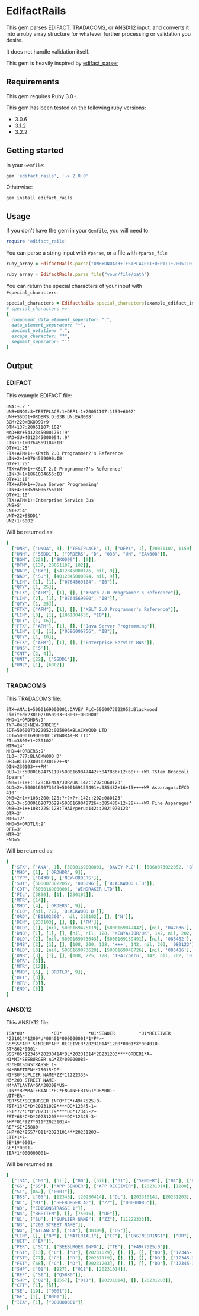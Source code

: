 # EdifactRails

This gem parses EDIFACT, TRADACOMS, or ANSIX12 input, and converts it into a ruby array structure for whatever further processing or validation you desire.

It does not handle validation itself.

This gem is heavily inspired by [edifact_parser](https://github.com/pvdvreede/edifact_parser)

## Requirements

This gem requires Ruby 3.0+.

This gem has been tested on the following ruby versions:
* 3.0.6
* 3.1.2
* 3.2.2

## Getting started

In your `Gemfile`:

```ruby
gem 'edifact_rails', '~> 2.0.0'
```

Otherwise:

```
gem install edifact_rails
```

## Usage

If you don't have the gem in your `Gemfile`, you will need to:

```ruby
require 'edifact_rails'
```

You can parse a string input with `#parse`, or a file with `#parse_file`

```ruby
ruby_array = EdifactRails.parse("UNB+UNOA:3+TESTPLACE:1+DEP1:1+20051107:1159+6002'")
```

```ruby
ruby_array = EdifactRails.parse_file("your/file/path")
```

You can return the special characters of your input with `#special_characters`.
```ruby
special_characters = EdifactRails.special_characters(example_edifact_input)
# special_characters =>
{
  component_data_element_seperator: ":",
  data_element_seperator: "+",
  decimal_notation: ".",
  escape_character: "?",
  segment_seperator: "'"
}
```

## Output

### EDIFACT

This example EDIFACT file:

```
UNA:+.? '
UNB+UNOA:3+TESTPLACE:1+DEP1:1+20051107:1159+6002'
UNH+SSDD1+ORDERS:D:03B:UN:EAN008'
BGM+220+BKOD99+9'
DTM+137:20051107:102'
NAD+BY+5412345000176::9'
NAD+SU+4012345000094::9'
LIN+1+1+0764569104:IB'
QTY+1:25'
FTX+AFM+1++XPath 2.0 Programmer?'s Reference'
LIN+2+1+0764569090:IB'
QTY+1:25'
FTX+AFM+1++XSLT 2.0 Programmer?'s Reference'
LIN+3+1+1861004656:IB'
QTY+1:16'
FTX+AFM+1++Java Server Programming'
LIN+4+1+0596006756:IB'
QTY+1:10'
FTX+AFM+1++Enterprise Service Bus'
UNS+S'
CNT+2:4'
UNT+22+SSDD1'
UNZ+1+6002'
```

Will be returned as:

```ruby
[
  ["UNB", ["UNOA", 3], ["TESTPLACE", 1], ["DEP1", 1], [20051107, 1159], [6002]],
  ["UNH", ["SSDD1"], ["ORDERS", "D", "03B", "UN", "EAN008"]],
  ["BGM", [220], ["BKOD99"], [9]],
  ["DTM", [137, 20051107, 102]],
  ["NAD", ["BY"], [5412345000176, nil, 9]],
  ["NAD", ["SU"], [4012345000094, nil, 9]],
  ["LIN", [1], [1], ["0764569104", "IB"]],
  ["QTY", [1, 25]],
  ["FTX", ["AFM"], [1], [], ["XPath 2.0 Programmer's Reference"]],
  ["LIN", [2], [1], ["0764569090", "IB"]],
  ["QTY", [1, 25]],
  ["FTX", ["AFM"], [1], [], ["XSLT 2.0 Programmer's Reference"]],
  ["LIN", [3], [1], [1861004656, "IB"]],
  ["QTY", [1, 16]],
  ["FTX", ["AFM"], [1], [], ["Java Server Programming"]],
  ["LIN", [4], [1], ["0596006756", "IB"]],
  ["QTY", [1, 10]],
  ["FTX", ["AFM"], [1], [], ["Enterprise Service Bus"]],
  ["UNS", ["S"]],
  ["CNT", [2, 4]],
  ["UNT", [22], ["SSDD1"]],
  ["UNZ", [1], [6002]]
]
```

### TRADACOMS

This TRADACOMS file:

```
STX=ANA:1+5000169000001:DAVEY PLC+5060073022052:Blackwood Limited+230102:050903+3800++ORDHDR'
MHD=1+ORDHDR:9'
TYP=0430+NEW-ORDERS'
SDT=5060073022052:005096+BLACKWOOD LTD'
CDT=5000169000001:WINDRAKER LTD'
FIL=3800+1+230102'
MTR=14'
MHD=4+ORDERS:9'
CLO=:777:BLACKWOOD D'
ORD=B1102300::230102++N'
DIN=230103+++PM'
OLD=1+:5000169475119+5000169847442+:047836+12+68++++WR TStem Broccoli Spears'
DNB=1+1++::128:KENYA/JOR/UK:142::202:060123'
OLD=2+:5000169073643+5000169159491+:085482+16+15++++WR Asparagus:IFCO 410'
DNB=2+1++108:200:128:?+?+?+:142::202:080123'
OLD=3+:5000169073629+5000169048726+:085486+12+28++++WR Fine Asparagus'
DNB=3+1++108:225:128:THAI/peru:142::202:070123'
OTR=3'
MTR=12'
MHD=5+ORDTLR:9'
OFT=3'
MTR=3'
END=5
```

Will be returned as:

```ruby
[
  ['STX', ['ANA', 1], [5000169000001, 'DAVEY PLC'], [5060073022052, 'Blackwood Limited'], [230102, '050903'], [3800], [], ['ORDHDR']],
  ['MHD', [1], ['ORDHDR', 9]],
  ['TYP', ['0430'], ['NEW-ORDERS']],
  ['SDT', [5060073022052, '005096'], ['BLACKWOOD LTD']],
  ['CDT', [5000169000001, 'WINDRAKER LTD']],
  ['FIL', [3800], [1], [230102]],
  ['MTR', [14]],
  ['MHD', [4], ['ORDERS', 9]],
  ['CLO', [nil, 777, 'BLACKWOOD D']],
  ['ORD', ['B1102300', nil, 230102], [], ['N']],
  ['DIN', [230103], [], [], ['PM']],
  ['OLD', [1], [nil, 5000169475119], [5000169847442], [nil, '047836'], [12], [68], [], [], [], ['WR TStem Broccoli Spears']],
  ['DNB', [1], [1], [], [nil, nil, 128, 'KENYA/JOR/UK', 142, nil, 202, '060123']],
  ['OLD', [2], [nil, 5000169073643], [5000169159491], [nil, '085482'], [16], [15], [], [], [], ['WR Asparagus', 'IFCO 410']],
  ['DNB', [2], [1], [], [108, 200, 128, '+++', 142, nil, 202, '080123']],
  ['OLD', [3], [nil, 5000169073629], [5000169048726], [nil, '085486'], [12], [28], [], [], [], ['WR Fine Asparagus']],
  ['DNB', [3], [1], [], [108, 225, 128, 'THAI/peru', 142, nil, 202, '070123']],
  ['OTR', [3]],
  ['MTR', [12]],
  ['MHD', [5], ['ORDTLR', 9]],
  ['OFT', [3]],
  ['MTR', [3]],
  ['END', [5]]
]
```

### ANSIX12

This ANSIX12 file:

```
ISA*00*          *00*          *01*SENDER         *01*RECEIVER       *231014*1200*U*00401*000000001*1*P*>~
GS*SS*APP SENDER*APP RECEIVER*20231014*1200*0001*X*004010~
ST*862*0001~
BSS*05*12345*20230414*DL*20231014*20231203****ORDER1*A~
N1*MI*SEEBURGER AG*ZZ*00000085~
N3*EDISONSTRASSE 1~
N4*BRETTEN**75015*DE~
N1*SU*SUPLIER NAME*ZZ*11222333~
N3*203 STREET NAME~
N4*ATLANTA*GA*30309*US~
LIN**BP*MATERIAL1*EC*ENGINEERING1*DR*001~
UIT*EA~
PER*SC*SEEBURGER INFO*TE*+49(7525)0~
FST*13*C*D*20231029****DO*12345-1~
FST*77*C*D*20231119****DO*12345-2~
FST*68*C*D*20231203****DO*12345-3~
SHP*01*927*011*20231014~
REF*SI*Q5880~
SHP*02*8557*011*20231014**20231203~
CTT*1*5~
SE*19*0001~
GE*1*0001~
IEA*1*000000001~
```

Will be returned as:

```ruby
[
  ["ISA", ["00"], [nil], ["00"], [nil], ["01"], ["SENDER"], ["01"], ["RECEIVER"], [231014], [1200], ["U"], ["00401"], ["000000001"], [1], ["P"], []],
  ["GS", ["SS"], ["APP SENDER"], ["APP RECEIVER"], [20231014], [1200], ["0001"], ["X"], ["004010"]],
  ["ST", [862], ["0001"]],
  ["BSS", ["05"], [12345], [20230414], ["DL"], [20231014], [20231203], [], [], [], ["ORDER1"], ["A"]],
  ["N1", ["MI"], ["SEEBURGER AG"], ["ZZ"], ["00000085"]],
  ["N3", ["EDISONSTRASSE 1"]],
  ["N4", ["BRETTEN"], [], [75015], ["DE"]],
  ["N1", ["SU"], ["SUPLIER NAME"], ["ZZ"], [11222333]],
  ["N3", ["203 STREET NAME"]],
  ["N4", ["ATLANTA"], ["GA"], [30309], ["US"]],
  ["LIN", [], ["BP"], ["MATERIAL1"], ["EC"], ["ENGINEERING1"], ["DR"], ["001"]],
  ["UIT", ["EA"]],
  ["PER", ["SC"], ["SEEBURGER INFO"], ["TE"], ["+49(7525)0"]],
  ["FST", [13], ["C"], ["D"], [20231029], [], [], [], ["DO"], ["12345-1"]],
  ["FST", [77], ["C"], ["D"], [20231119], [], [], [], ["DO"], ["12345-2"]],
  ["FST", [68], ["C"], ["D"], [20231203], [], [], [], ["DO"], ["12345-3"]],
  ["SHP", ["01"], [927], ["011"], [20231014]],
  ["REF", ["SI"], ["Q5880"]],
  ["SHP", ["02"], [8557], ["011"], [20231014], [], [20231203]],
  ["CTT", [1], [5]],
  ["SE", [19], ["0001"]],
  ["GE", [1], ["0001"]],
  ["IEA", [1], ["000000001"]]
]
```


